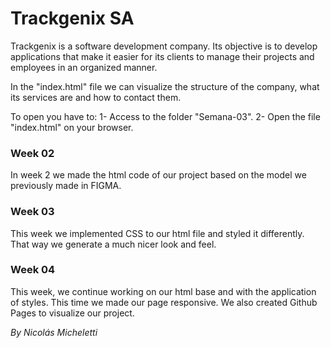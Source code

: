 # Trackgenix SA
Trackgenix is ​​a software development company. Its objective is to develop applications that make it easier for its clients to manage their projects and employees in an organized manner. 

In the "index.html" file we can visualize the structure of the company, what its services are and how to contact them.

To open you have to:
1- Access to the folder "Semana-03".
2- Open the file "index.html" on your browser.

### Week 02
In week 2 we made the html code of our project based on the model we previously made in FIGMA.

### Week 03
This week we implemented CSS to our html file and styled it differently. That way we generate a much nicer look and feel.

### Week 04
This week, we continue working on our html base and with the application of styles. This time we made our page responsive. We also created Github Pages to visualize our project.

_By Nicolás Micheletti_